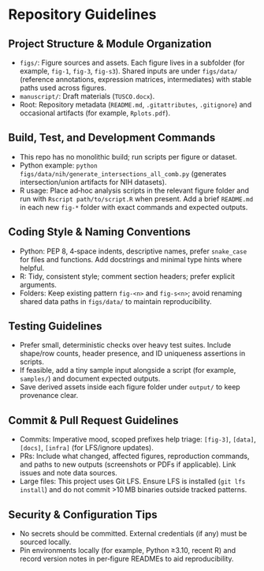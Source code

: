 # Repository Guidelines

## Project Structure & Module Organization
- `figs/`: Figure sources and assets. Each figure lives in a subfolder (for example, `fig-1`, `fig-3`, `fig-s3`). Shared inputs are under `figs/data/` (reference annotations, expression matrices, intermediates) with stable paths used across figures.
- `manuscript/`: Draft materials (`TUSCO.docx`).
- Root: Repository metadata (`README.md`, `.gitattributes`, `.gitignore`) and occasional artifacts (for example, `Rplots.pdf`).

## Build, Test, and Development Commands
- This repo has no monolithic build; run scripts per figure or dataset.
- Python example: `python figs/data/nih/generate_intersections_all_comb.py` (generates intersection/union artifacts for NIH datasets).
- R usage: Place ad‑hoc analysis scripts in the relevant figure folder and run with `Rscript path/to/script.R` when present. Add a brief `README.md` in each new `fig-*` folder with exact commands and expected outputs.

## Coding Style & Naming Conventions
- Python: PEP 8, 4‑space indents, descriptive names, prefer `snake_case` for files and functions. Add docstrings and minimal type hints where helpful.
- R: Tidy, consistent style; comment section headers; prefer explicit arguments.
- Folders: Keep existing pattern `fig-<n>` and `fig-s<n>`; avoid renaming shared data paths in `figs/data/` to maintain reproducibility.

## Testing Guidelines
- Prefer small, deterministic checks over heavy test suites. Include shape/row counts, header presence, and ID uniqueness assertions in scripts.
- If feasible, add a tiny sample input alongside a script (for example, `samples/`) and document expected outputs.
- Save derived assets inside each figure folder under `output/` to keep provenance clear.

## Commit & Pull Request Guidelines
- Commits: Imperative mood, scoped prefixes help triage: `[fig-3]`, `[data]`, `[docs]`, `[infra]` (for LFS/ignore updates).
- PRs: Include what changed, affected figures, reproduction commands, and paths to new outputs (screenshots or PDFs if applicable). Link issues and note data sources.
- Large files: This project uses Git LFS. Ensure LFS is installed (`git lfs install`) and do not commit >10 MB binaries outside tracked patterns.

## Security & Configuration Tips
- No secrets should be committed. External credentials (if any) must be sourced locally.
- Pin environments locally (for example, Python ≥3.10, recent R) and record version notes in per‑figure READMEs to aid reproducibility.


